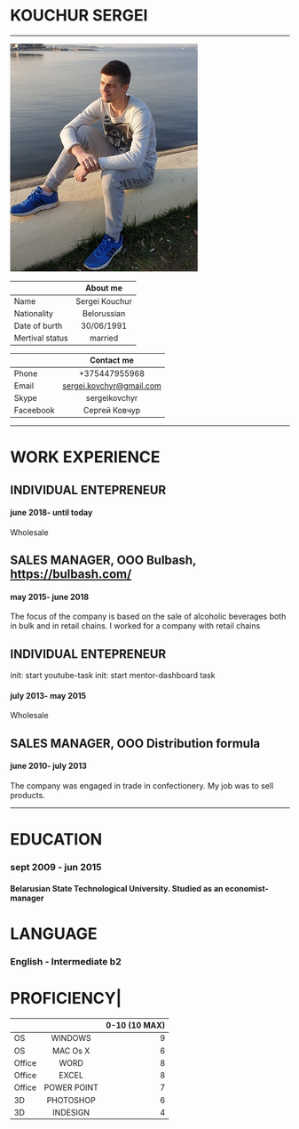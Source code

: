# KOUCHUR SERGEI
---
![alt text](https://github.com/Sergei-2021/rsschool-cv/blob/main/20191019_163643.jpg "Logo Title Text 1")

|        | About me           
| ------------- |:-------------:
| Name | Sergei Kouchur 
| Nationality      | Belorussian      
| Date of burth | 30/06/1991      
| Mertival status | married



|        | Contact me          
| ------------- |:-------------:
Phone      | +375447955968 
Email | sergei.kovchyr@gmail.com     
| Skype | sergeikovchyr     
| Faceebook | Сергей Ковчур

---


# WORK EXPERIENCE

## INDIVIDUAL ENTEPRENEUR
#### june 2018- until today
Wholesale

## SALES MANAGER, OOO Bulbash, https://bulbash.com/
#### may 2015- june 2018  
The focus of the company is based on the sale of alcoholic beverages both in bulk and in retail chains. I worked for a company with retail chains

## INDIVIDUAL ENTEPRENEUR
init: start youtube-task
init: start mentor-dashboard task
#### july 2013- may 2015 
Wholesale

## SALES MANAGER, OOO Distribution formula
#### june 2010- july 2013 
The company was engaged in trade in confectionery. My job was to sell products.

---
# EDUCATION
### sept 2009 - jun 2015
#### Belarusian State Technological University. Studied as an economist-manager
# LANGUAGE
### English - Intermediate b2

# PROFICIENCY|        
|         |          |0-10 (10 MAX) |
| ------------- |:-------------:| -----:|
| OS    | WINDOWS | 9 |
|   OS  | MAC Os X      |   6 |
| Office| WORD    |    8 |
 | Office | EXCEL     |   8  | 
| Office| POWER POINT    |    7|
| 3D | PHOTOSHOP    |    6|
| 3D | INDESIGN   |    4 |
